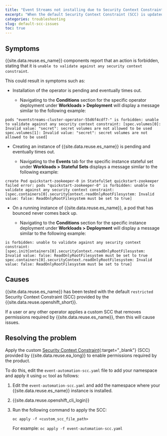```yaml
---
title: "Event Streams not installing due to Security Context Constraint (SCC) issues"
excerpt: "When the default Security Context Constraint (SCC) is updated by user or another operator, Event Streams does not install"
categories: troubleshooting
slug: default-scc-issues
toc: true
---
```


## Symptoms

{{site.data.reuse.es_name}} components report that an action is forbidden, stating that it is `unable to validate against any security context constraint`.

This could result in symptoms such as:

- Installation of the operator is pending and eventually times out.

    - Navigating to the **Conditions** section for the specific operator deployment under **Workloads > Deployment** will display a message similar to the following example:
 ```
 pods "eventstreams-cluster-operator-55d6f4cdf7-" is forbidden: unable to validate against any security context constraint: [spec.volumes[0]: Invalid value: "secret": secret volumes are not allowed to be used spec.volumes[1]: Invalid value: "secret": secret volumes are not allowed to be used]
 ```

- Creating an instance of {{site.data.reuse.es_name}} is pending and eventually times out.

    - Navigating to the **Events** tab for the specific instance stateful set under **Workloads > Stateful Sets** displays a message similar to the following example:
```
create Pod quickstart-zookeeper-0 in StatefulSet quickstart-zookeeper failed error: pods "quickstart-zookeeper-0" is forbidden: unable to validate against any security context constraint: [spec.containers[0].securityContext.readOnlyRootFilesystem: Invalid value: false: ReadOnlyRootFilesystem must be set to true]
```

- On a running instance of {{site.data.reuse.es_name}}, a pod that has bounced never comes back up.

    - Navigating to the **Conditions** section for the specific instance deployment under **Workloads > Deployment** will display a message similar to the following example:
```
is forbidden: unable to validate against any security context constraint: [spec.initContainers[0].securityContext.readOnlyRootFilesystem: Invalid value: false: ReadOnlyRootFilesystem must be set to true spec.containers[0].securityContext.readOnlyRootFilesystem: Invalid value: false: ReadOnlyRootFilesystem must be set to true]
```

## Causes

{{site.data.reuse.es_name}} has been tested with the default `restricted` Security Context Constraint (SCC) provided by the {{site.data.reuse.openshift_short}}.

If a user or any other operator applies a custom SCC that removes permissions required by {{site.data.reuse.es_name}}, then this will cause issues.

## Resolving the problem

Apply the custom [Security Context Constraint](https://github.com/IBM/ibm-event-automation/blob/main/support/event-automation-scc.yaml){:target="_blank"} (SCC) provided by {{site.data.reuse.ea_long}} to enable permissions required by the product.

To do this, edit the `event-automation-scc.yaml` file to add your namespace and apply it using `oc` tool as follows:

1. Edit the `event-automation-scc.yaml` and add the namespace where your {{site.data.reuse.es_name}} instance is installed.

2. {{site.data.reuse.openshift_cli_login}}

3. Run the following command to apply the SCC:

    `oc apply -f <custom_scc_file_path>`

    For example: `oc apply -f event-automation-scc.yaml`
